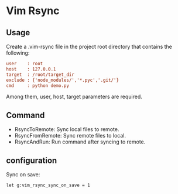 # Vim Rsync

## Usage

Create a .vim-rsync file in the project root directory that contains the following:

```ini
user    : root
host    : 127.0.0.1
target  : /root/target_dir
exclude : {'node_modules/','*.pyc','.git/'}
cmd     : python demo.py
```

Among them, user, host, target parameters are required.

## Command

- RsyncToRemote: Sync local files to remote.
- RsyncFromRemote: Sync remote files to local.
- RsyncAndRun: Run command after syncing to remote.

## configuration

Sync on save:

```vimscript
let g:vim_rsync_sync_on_save = 1
```
